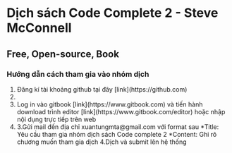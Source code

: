 Dịch sách Code Complete 2 - Steve McConnell
===========================================
Free, Open-source, Book
-----------------------
### Hướng dẫn cách tham gia vào nhóm dịch
<ol>
  <li>Đăng kí tài khoảng github tại đây [link](https://github.com)<li>
  <li>Log in vào gitbook [link](https://www.gitbook.com) và tiến hành download trình editor [link](https://www.gitbook.com/editor) hoặc nhập nội dụng trực tiếp trên web<li>
  3.Gửi mail đến địa chỉ xuantungmta@gmail.com với format sau
  *Title: Yêu cầu tham gia nhóm dịch sách Code complete 2
  *Content: Ghi rõ chương muốn tham gia dịch
  4.Dịch và submit lên hệ thống
<ol>
